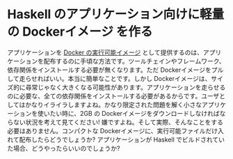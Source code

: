 # Haskell のアプリケーション向けに軽量の Dockerイメージ を作る
アプリケーションを [Docker の実行可能イメージ](https://www.infoq.com/articles/docker-executable-images) として提供するのは、アプリケーションを配布するのに手頃な方法です。ツールチェインやフレームワーク、依存関係をインストールする必要が無くなります。ただ Dockerイメージをプルして走らせればいい。本当に簡単なことです。しかし Dockerイメージは、サイズ的に尋常じゃなく大きくなる可能性があります。アプリケーションを走らせるのに必要な、全ての依存関係をインストールする必要があるからです。ユーザとしてはかなりイライラしますよね。かなり限定された問題を解く小さなアプリケーションを使いたい時に、2GB の Dockerイメージをダウンロードしなければならない状況を考えて見てください! 嫌ですよね。そして実際、そんなことをする必要はありません。コンパクトな Dockerイメージに、実行可能ファイルだけ入れて配布したらどうでしょうか? アプリケーションが Haskell でビルドされていた場合、どうやったらいいのでしょうか?
